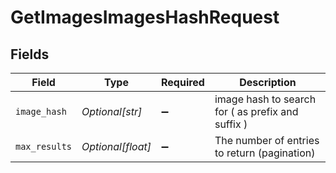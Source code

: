 # GetImagesImagesHashRequest


## Fields

| Field                                             | Type                                              | Required                                          | Description                                       |
| ------------------------------------------------- | ------------------------------------------------- | ------------------------------------------------- | ------------------------------------------------- |
| `image_hash`                                      | *Optional[str]*                                   | :heavy_minus_sign:                                | image hash to search for ( as prefix and suffix ) |
| `max_results`                                     | *Optional[float]*                                 | :heavy_minus_sign:                                | The number of entries to return (pagination)      |